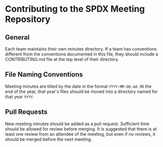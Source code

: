 # Contributing to the SPDX Meeting Repository
## General
Each team maintains their own minutes directory.
If a team has conventions different from the conventions documented in this file, they should include a CONTRIBUTING.md file at the top level of their directory.
## File Naming Conventions
Meeting minutes are titled by the date in the format `YYYY-MM-DD.md`.
At the end of the year, that year's files should be moved into a directory named for that year `YYYY`.
## Pull Requests
New meeting minutes should be added as a pull request.
Sufficient time should be allowed for review before merging.
It is suggested that there is at least one review from an attendee of the meeting, but even if no reviews, it should be merged before the next meeting.
